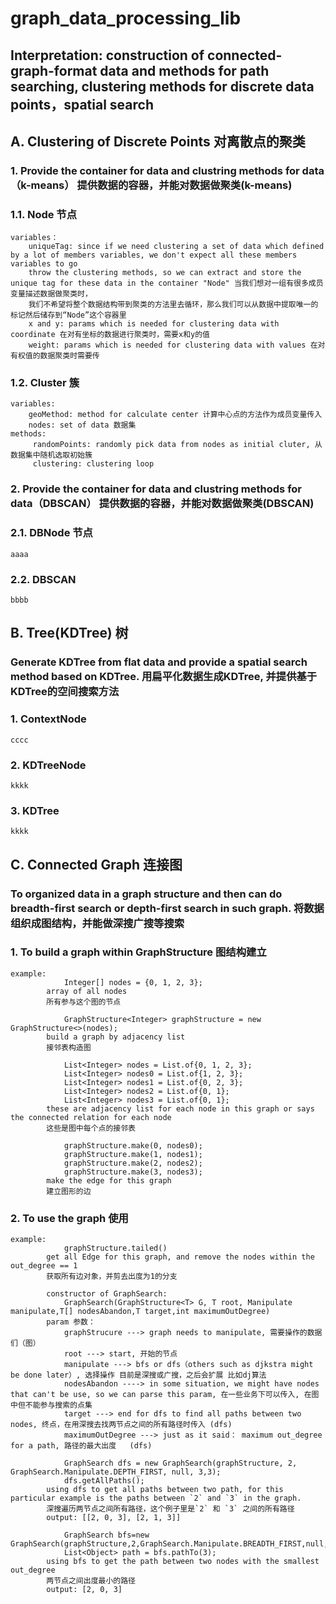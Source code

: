 # graph_data_processing_lib
## Interpretation: construction of connected-graph-format data and methods for path searching, clustering methods for discrete data points，spatial search
## A. Clustering of Discrete Points 对离散点的聚类
### 1. Provide the container for data and clustring methods for data（k-means） 提供数据的容器，并能对数据做聚类(k-means)
### 1.1. Node 节点
    variables：
        uniqueTag: since if we need clustering a set of data which defined by a lot of members variables, we don't expect all these members variables to go 
        throw the clustering methods, so we can extract and store the unique tag for these data in the container "Node" 当我们想对一组有很多成员变量描述数据做聚类时，
        我们不希望将整个数据结构带到聚类的方法里去循环，那么我们可以从数据中提取唯一的标记然后储存到“Node”这个容器里
        x and y: params which is needed for clustering data with coordinate 在对有坐标的数据进行聚类时，需要x和y的值
        weight: params which is needed for clustering data with values 在对有权值的数据聚类时需要传
### 1.2. Cluster 簇
    variables:
        geoMethod: method for calculate center 计算中心点的方法作为成员变量传入
        nodes: set of data 数据集
    methods: 
         randomPoints: randomly pick data from nodes as initial cluter, 从数据集中随机选取初始簇
         clustering: clustering loop
### 2. Provide the container for data and clustring methods for data（DBSCAN） 提供数据的容器，并能对数据做聚类(DBSCAN)
### 2.1. DBNode 节点
    aaaa
### 2.2. DBSCAN
    bbbb
    
## B. Tree(KDTree) 树
### Generate KDTree from flat data and provide a spatial search method based on KDTree. 用扁平化数据生成KDTree, 并提供基于KDTree的空间搜索方法
### 1. ContextNode
    cccc
### 2. KDTreeNode
    kkkk
### 3. KDTree
    kkkk

## C. Connected Graph 连接图
### To organized data in a graph structure and then can do breadth-first search or depth-first search in such graph. 将数据组织成图结构，并能做深搜广搜等搜索
### 1. To build a graph within GraphStructure 图结构建立 
    example:    
                Integer[] nodes = {0, 1, 2, 3};
            array of all nodes
            所有参与这个图的节点

                GraphStructure<Integer> graphStructure = new GraphStructure<>(nodes);
            build a graph by adjacency list
            接邻表构造图

                List<Integer> nodes = List.of{0, 1, 2, 3};
                List<Integer> nodes0 = List.of{1, 2, 3};
                List<Integer> nodes1 = List.of{0, 2, 3};
                List<Integer> nodes2 = List.of{0, 1};
                List<Integer> nodes3 = List.of{0, 1};
            these are adjacency list for each node in this graph or says the connected relation for each node
            这些是图中每个点的接邻表
            
                graphStructure.make(0, nodes0);
                graphStructure.make(1, nodes1);
                graphStructure.make(2, nodes2);
                graphStructure.make(3, nodes3);
            make the edge for this graph
            建立图形的边

### 2. To use the graph 使用
    example:
                graphStructure.tailed()
            get all Edge for this graph, and remove the nodes within the out_degree == 1
            获取所有边对象，并剪去出度为1的分支
 
            constructor of GraphSearch: 
                GraphSearch(GraphStructure<T> G, T root, Manipulate manipulate,T[] nodesAbandon,T target,int maximumOutDegree)
            param 参数：
                graphStrucure ---> graph needs to manipulate, 需要操作的数据们（图）
                root ---> start, 开始的节点
                manipulate ---> bfs or dfs（others such as djkstra might be done later）, 选择操作 目前是深搜或广搜，之后会扩展 比如dj算法
                nodesAbandon ----> in some situation, we might have nodes that can't be use, so we can parse this param, 在一些业务下可以传入, 在图中但不能参与搜索的点集
                target ---> end for dfs to find all paths between two nodes, 终点，在用深搜去找两节点之间的所有路径时传入 (dfs)
                maximumOutDegree ---> just as it said： maximum out_degree for a path, 路径的最大出度   (dfs)

                GraphSearch dfs = new GraphSearch(graphStructure, 2, GraphSearch.Manipulate.DEPTH_FIRST, null, 3,3);
                dfs.getAllPaths();
            using dfs to get all paths between two path, for this particular example is the paths between `2` and `3` in the graph.
            深搜遍历两节点之间所有路径，这个例子里是`2` 和 `3` 之间的所有路径
            output: [[2, 0, 3], [2, 1, 3]]

                GraphSearch bfs=new GraphSearch(graphStructure,2,GraphSearch.Manipulate.BREADTH_FIRST,null,null,0);
                List<Object> path = bfs.pathTo(3);
            using bfs to get the path between two nodes with the smallest out_degree
            两节点之间出度最小的路径
            output: [2, 0, 3]
    
